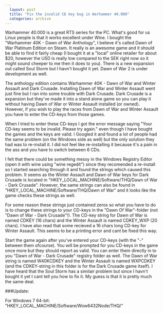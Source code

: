 ```yaml
---
  layout: post
  title: "Fix the invalid CD key bug in Warhammer 40.000"
  categories: archive
---
```


Warhammer 40.000 is a great RTS series for the PC. What's good for us Linux people is that it works excellent under Wine. I bought the "Warhammer 40K - Dawn of War Anthology", I believe it's called Dawn of War Platinum Edition on Steam. It really is an awesome game and it should be able to find it fairly cheap (I bought it at a "local" online retailer for about $20, however the USD is really low compared to the SEK right now so it might sound cheeper to me then it does to you). There is a new expansion out called Soul Storm but I havn't bought it yet. Dawn of War 2 is under development as well.

The anthology edition contains Warhammer 40K - Dawn of War and Winter Assault and Dark Crusade. Installing Dawn of War and Winter Assault went just fine but I ran into some trouble with Dark Crusade. Dark Crusade is a expansion but they've made it into a stand alone game so you can play it without having Dawn of War or Winter Assault installed (or owned). However, if you wish to play the races from Dawn of War and Winter Assault you have to enter the CD-keys from those games.

When I tried to enter these CD-keys I got the error message saying "Your CD-key seems to be invalid. Please try again." even though I have bought the games and the keys are valid. I Googled it and found a lot of people had the same problem (on the Windows side as well) but the only solution they had was to re-install it. I did not feel like re-installing it because it's a pain in the ass and you have to switch between 6 CDs.

I felt that there could be something messy in the Windows Registry Editor (open it with wine using "wine regedit") since they recomended a re-install so I started searching through it and found the strings which caused this problem. It seems as the Winter Assault and Dawn of War keys for Dark Crusade is located in "HKEY\_LOCAL\_MACHINE/Software/THQ/Dawn of War - Dark Crusade". However, the same strings can also be found in "HKEY\_LOCAL\_MACHINE/Software/THQ/Dawn of War" and it looks like the game checks these strings as well.

For some reason these strings just contained zeros so what you have to do is to change these strings to your CD-keys in the "Dawn Of War"-folder (not "Dawn of War - Dark Crusade"!). The CD-key string for Dawn of War is named CDKEY (16 chars) and the Winter Assault is named CDKEY_WXP (20 chars). I have also read that some recieved a 16 chars long CD-key for Winter Assault. This seems to be a printing error and cant be fixed this way.

Start the game again after you've entered your CD-keys (with the "-" between them ofcourse). You will be prompted for you CD-keys in the game once more but they should report as valid. You can enter them directly in to you "Dawn of War - Dark Crusade" registry folder as well. The Dawn of War string is named W40KCDKEY and the Winter Assault is named WXPCDKEY (and the CDKEY-string in this folder is for the Dark Crusade game itself). I have heard that the Soul Storm has a similair problem but since I havn't bought it yet I cant tell you how to fix it. My guess is that it is pretty much the same deal.

###Update:

For Windows 7 64-bit: "HKEY\_LOCAL\_MACHINE/Software/Wow6432Node/THQ/"